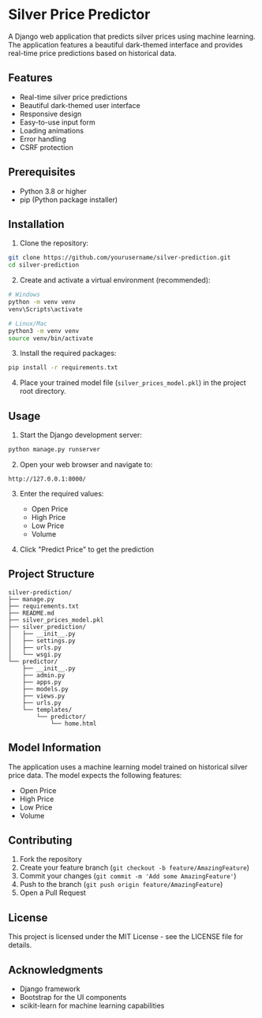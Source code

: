 # Silver Price Predictor

A Django web application that predicts silver prices using machine learning. The application features a beautiful dark-themed interface and provides real-time price predictions based on historical data.

## Features

- Real-time silver price predictions
- Beautiful dark-themed user interface
- Responsive design
- Easy-to-use input form
- Loading animations
- Error handling
- CSRF protection

## Prerequisites

- Python 3.8 or higher
- pip (Python package installer)

## Installation

1. Clone the repository:
```bash
git clone https://github.com/yourusername/silver-prediction.git
cd silver-prediction
```

2. Create and activate a virtual environment (recommended):
```bash
# Windows
python -m venv venv
venv\Scripts\activate

# Linux/Mac
python3 -m venv venv
source venv/bin/activate
```

3. Install the required packages:
```bash
pip install -r requirements.txt
```

4. Place your trained model file (`silver_prices_model.pkl`) in the project root directory.

## Usage

1. Start the Django development server:
```bash
python manage.py runserver
```

2. Open your web browser and navigate to:
```
http://127.0.0.1:8000/
```

3. Enter the required values:
   - Open Price
   - High Price
   - Low Price
   - Volume

4. Click "Predict Price" to get the prediction

## Project Structure

```
silver-prediction/
├── manage.py
├── requirements.txt
├── README.md
├── silver_prices_model.pkl
├── silver_prediction/
│   ├── __init__.py
│   ├── settings.py
│   ├── urls.py
│   └── wsgi.py
└── predictor/
    ├── __init__.py
    ├── admin.py
    ├── apps.py
    ├── models.py
    ├── views.py
    ├── urls.py
    └── templates/
        └── predictor/
            └── home.html
```

## Model Information

The application uses a machine learning model trained on historical silver price data. The model expects the following features:
- Open Price
- High Price
- Low Price
- Volume

## Contributing

1. Fork the repository
2. Create your feature branch (`git checkout -b feature/AmazingFeature`)
3. Commit your changes (`git commit -m 'Add some AmazingFeature'`)
4. Push to the branch (`git push origin feature/AmazingFeature`)
5. Open a Pull Request

## License

This project is licensed under the MIT License - see the LICENSE file for details.

## Acknowledgments

- Django framework
- Bootstrap for the UI components
- scikit-learn for machine learning capabilities 